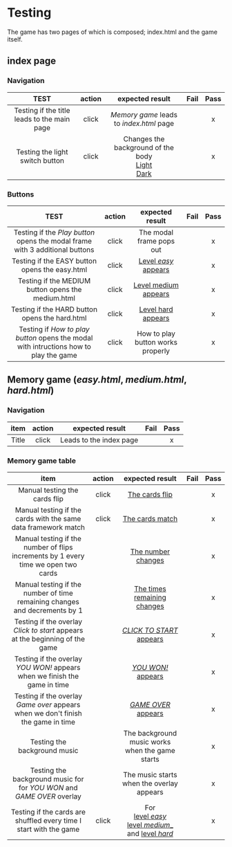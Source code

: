 # Testing

The game has two pages of which is composed; index.html and the game itself.

## index page

### Navigation

**TEST**|**action**|**expected result**|**Fail**|**Pass**
:-----:|:-----:|:-----:|:-----:|:-----:
Testing if the title leads to the main page|click|_Memory game_ leads to _index.html_ page| |x
Testing the light switch button|click|Changes the background of the body <br> [Light](light_switch.JPG) <br> [Dark](dark_switch.JPG)| |x


### Buttons

**TEST**|**action**|**expected result**|**Fail**|**Pass**
:-----:|:-----:|:-----:|:-----:|:-----:
Testing if the _Play button_ opens the modal frame with 3 additional buttons|click| The modal frame pops out | |x
Testing if the EASY button opens the easy.html|click| [Level _easy_ appears](easy_game.JPG)| |x
Testing if the MEDIUM button opens the medium.html|click| [Level medium appears](medium_game.JPG)| |x
Testing if the HARD button opens the hard.html|click| [Level hard appears](hard_game.JPG)| |x
Testing if _How to play button_ opens the modal with intructions how to play the game|click|How to play button works properly | |x




## Memory game (_easy.html_, _medium.html_, _hard.html_)

### Navigation

**item**|**action**|**expected result**|**Fail**|**Pass**
:-----:|:-----:|:-----:|:-----:|:-----:
Title|click|Leads to the index page| |x


### Memory game table
**item**|**action**|**expected result**|**Fail**|**Pass**
:-----:|:-----:|:-----:|:-----:|:-----:
Manual testing the cards flip|click|[The cards flip](does_card_flip.JPG)| |x
Manual testing if the cards with the same data framework match|click|[The cards match](do_cards_match.JPG)| |x
Manual testing if the number of flips increments by 1 every time we open two cards|| [The number changes](flip_changes.JPG)| |x
Manual testing if the number of time remaining changes and decrements by 1|| [The times remaining changes](time_changes.JPG)| |x
Testing if the overlay _Click to start_ appears at the beginning of the game|| [_CLICK TO START_ appears](overlay_click_to_start.JPG)| |x
Testing if the overlay _YOU WON!_ appears when we finish the game in time|| [_YOU WON!_ appears](overlay_you_won.JPG)| |x
Testing if the overlay _Game over_ appears when we don't finish the game in time|| [_GAME OVER_ appears](overlay_game_over.JPG)| |x
Testing the background music|| The background music works when the game starts| |x
Testing the background music for for _YOU WON_ and _GAME OVER_ overlay|| The music starts when the overlay appears| |x
Testing if the cards are shuffled every time I start with the game|click|For  <br> [level _easy_](shuffled_1.JPG) <br> [level _medium__](shuffled_2.JPG) <br> and [level _hard_](shuffled_3.JPG)| |x